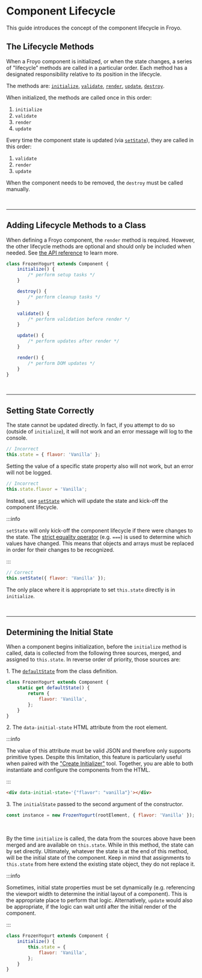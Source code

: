 # Component Lifecycle

This guide introduces the concept of the component lifecycle in Froyo.

## The Lifecycle Methods

When a Froyo component is initialized, or when the state changes, a series of "lifecycle" methods are called in a particular order. Each method has a designated responsibility relative to its position in the lifecycle.

The methods are: [`initialize`](../api/component.md#initialize), [`validate`](../api/component.md#validate), [`render`](../api/component.md#render), [`update`](../api/component.md#update), [`destroy`](../api/component.md#destroy).

When initialized, the methods are called once in this order:

1. `initialize`
1. `validate`
1. `render`
1. `update`

Every time the component state is updated (via [`setState`](../api/component.md#setstate)), they are called in this order:

1. `validate`
1. `render`
1. `update`

When the component needs to be removed, the `destroy` must be called manually.

<br />

---

## Adding Lifecycle Methods to a Class

When defining a Froyo component, the `render` method is required. However, the other lifecycle methods are optional and should only be included when needed. See [the API reference](../api/component.md#instance-methods) to learn more.

```js
class FrozenYogurt extends Component {
    initialize() {
        /* perform setup tasks */
    }

    destroy() {
        /* perform cleanup tasks */
    }

    validate() {
        /* perform validation before render */
    }

    update() {
        /* perform updates after render */
    }

    render() {
        /* perform DOM updates */
    }
}
```

<br />

---

## Setting State Correctly

The state cannot be updated directly. In fact, if you attempt to do so (outside of `initialize`), it will not work and an error message will log to the console.

```js
// Incorrect
this.state = { flavor: 'Vanilla' };
```

Setting the value of a specific state property also will not work, but an error will not be logged.

```js
// Incorrect
this.state.flavor = 'Vanilla';
```

Instead, use [`setState`](../api/component.md#setstate) which will update the state and kick-off the component lifecycle.

:::info

`setState` will only kick-off the component lifecycle if there were changes to the state. The [strict equality operator](https://developer.mozilla.org/en-US/docs/Web/JavaScript/Reference/Operators/Strict_equality) (e.g. `===`) is used to determine which values have changed. This means that objects and arrays must be replaced in order for their changes to be recognized.

:::

```js
// Correct
this.setState({ flavor: 'Vanilla' });
```

The only place where it is appropriate to set `this.state` directly is in `initialize`.

<br />

---

## Determining the Initial State

When a component begins initialization, before the `initialize` method is called, data is collected from the following three sources, merged, and assigned to `this.state`. In reverse order of priority, those sources are:

1\. The [`defaultState`](../api/component.md#defaultstate) from the class definition.

```js
class FrozenYogurt extends Component {
    static get defaultState() {
        return {
            flavor: 'Vanilla',
        };
    }
}
```

2\. The `data-initial-state` HTML attribute from the root element.

:::info

The value of this attribute must be valid JSON and therefore only supports primitive types. Despite this limitation, this feature is particularly useful when paired with the ["Create Initializer"](../api/create-initializer.md) tool. Together, you are able to both instantiate and configure the components from the HTML.

:::

```html
<div data-initial-state='{"flavor": "vanilla"}'></div>
```

3\. The `initialState` passed to the second argument of the constructor.

```js
const instance = new FrozenYogurt(rootElement, { flavor: 'Vanilla' });
```

<br />

By the time `initialize` is called, the data from the sources above have been merged and are available on `this.state`. While in this method, the state can by set directly. Ultimately, whatever the state is at the end of this method, will be the initial state of the component. Keep in mind that assignments to `this.state` from here extend the existing state object, they do not replace it.

:::info

Sometimes, initial state properties must be set dynamically (e.g. referencing the viewport width to determine the initial layout of a component). This is the appropriate place to perform that logic. Alternatively, `update` would also be appropriate, if the logic can wait until after the initial render of the component.

:::

```js
class FrozenYogurt extends Component {
    initialize() {
        this.state = {
            flavor: 'Vanilla',
        };
    }
}
```
